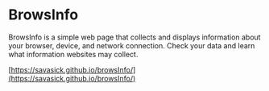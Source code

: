 # BrowsInfo

BrowsInfo is a simple web page that collects and displays information about your browser, device, and network connection. Check your data and learn what information websites may collect.

[https://savasick.github.io/browsInfo/](https://savasick.github.io/browsInfo/)

